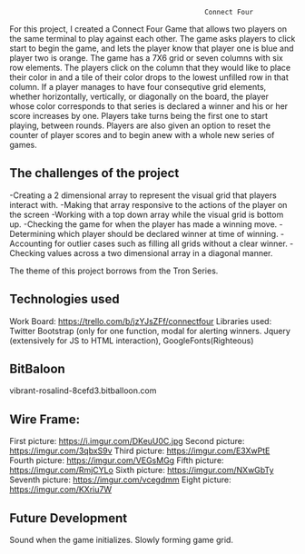                                                    Connect Four

For this project, I created a Connect Four Game that allows two players on the same terminal to play against each other. 
The game asks players to click start to begin the game, and lets the player know that player one is blue and player two is orange.
The game has a 7X6 grid or seven columns with six row elements. The players click on the column that they would like to place their color in
and a tile of their color drops to the lowest unfilled row in that column. If a player manages to have four consequtive grid elements, whether
horizontally, vertically, or diagonally on the board, the player whose color corresponds to that series is declared a winner and his or her score increases by one.
Players take turns being the first one to start playing, between rounds. Players are also given an option to reset the counter of
player scores and to begin anew with a whole new series of games.

The challenges of the project
------------------------------
  -Creating a 2 dimensional array to represent the visual grid that players interact with.
  -Making that array responsive to the actions of the player on the screen
  -Working with a top down array while the visual grid is bottom up.
  -Checking the game for when the player has made a winning move.
  -Determining which player should be declared winner at time of winning.
  -Accounting for outlier cases such as filling all grids without a clear winner. 
  -Checking values across a two dimensional array in a diagonal manner.
  
  
 The theme of this project borrows from the Tron Series.
 
 Technologies used
 ----------------
 
   Work Board:      https://trello.com/b/jzYJsZFf/connectfour
   Libraries used:  Twitter Bootstrap (only for one function, modal for alerting winners.
                    Jquery (extensively for JS to HTML interaction), 
                    GoogleFonts(Righteous)
  
  
  BitBaloon
  ----------
vibrant-rosalind-8cefd3.bitballoon.com
   
   Wire Frame:
   ----------

   First picture: https://i.imgur.com/DKeuU0C.jpg
   Second picture: https://imgur.com/3qbxS9v
   Third picture: https://imgur.com/E3XwPtE
   Fourth picture: https://imgur.com/VEGsMGg
   Fifth picture: https://imgur.com/RmjCYLo
   Sixth picture: https://imgur.com/NXwGbTy
   Seventh picture: https://imgur.com/vcegdmm
   Eight picture: https://imgur.com/KXriu7W
   
   Future Development
   -------------
   Sound when the game initializes.
   Slowly forming game grid.

 
